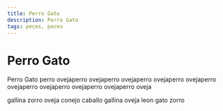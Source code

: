 ```yaml
---
title: Perro Gato
description: Perro Gato
tags: peces, peces
---
```


# Perro Gato

Perro Gato perro ovejaperro ovejaperro ovejaperro ovejaperro ovejaperro ovejaperro ovejaperro ovejaperro ovejaperro oveja

gallina zorro oveja conejo caballo gallina oveja leon gato zorro